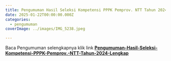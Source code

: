 ```yaml
---
title: Pengumuman Hasil Seleksi Kompetensi PPPK Pemprov. NTT Tahun 2024
date: 2025-01-22T00:00:00.000Z
categories:
  - pengumuman
coverImage: ../images/IMG_5238.jpeg

---
```


Baca Pengumuman selengkapnya klik link [**Pengumuman-Hasil-Seleksi-Kompetensi-PPPK-Pemprov.-NTT-Tahun-2024-Lengkap**](https://bkd.nttprov.go.id/web/wp-content/uploads/2025/04/001-Pengumuman-Hasil-Seleksi-Kompetensi-PPPK-Pemprov.-NTT-Tahun-2024-Lengkap.pdf)
